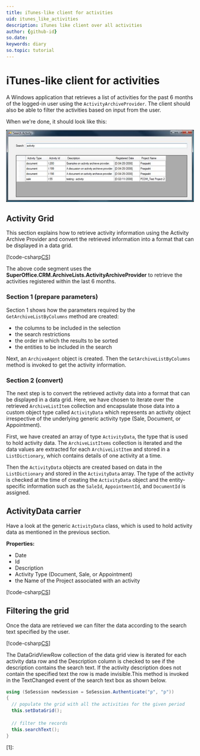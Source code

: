 ```yaml
---
title: iTunes-like client for activities
uid: itunes_like_activities
description: iTunes like client over all activities
author: {github-id}
so.date: 
keywords: diary
so.topic: tutorial
---
```


# iTunes-like client for activities

A Windows application that retrieves a list of activities for the past 6 months of the logged-in user using the `ActivityArchiveProvider`. The client should also be able to filter the activities based on input from the user.

When we're done, it should look like this:

![01][img1]

## Activity Grid

This section explains how to retrieve activity information using the Activity Archive Provider and convert the retrieved information into a format that can be displayed in a data grid.

[!code-csharp[CS](includes/itunes-setdatagrid.cs)]

The above code segment uses the **SuperOffice.CRM.ArchiveLists.ActivityArchiveProvider** to retrieve the activities registered within the last 6 months.

### Section 1 (prepare parameters)

Section 1 shows how the parameters required by the `GetArchiveListByColumns` method are created:

* the columns to be included in the selection
* the search restrictions
* the order in which the results to be sorted
* the entities to be included in the search

Next, an `ArchiveAgent` object is created. Then the `GetArchiveListByColumns` method is invoked to get the activity information.

### Section 2 (convert)

The next step is to convert the retrieved activity data into a format that can be displayed in a data grid. Here, we have chosen to iterate over the retrieved `ArchiveListItem` collection and encapsulate those data into a custom object type called `ActivityData` which represents an activity object irrespective of the underlying generic activity type (Sale, Document, or Appointment).

First, we have created an array of type `ActivityData`, the type that is used to hold activity data. The `ArchiveListItems` collection is iterated and the data values are extracted for each `ArchiveListItem` and stored in a `ListDictionary`, which contains details of one activity at a time.

Then the `ActivityData` objects are created based on data in the `ListDictionary` and stored in the `ActivityData` array. The type of the activity is checked at the time of creating the `ActivityData` object and the entity-specific information such as the `SaleId`, `AppointmentId`, and `DocumentId` is assigned.

## ActivityData carrier

Have a look at the generic `ActivityData` class, which is used to hold activity data as mentioned in the previous section.

**Properties:**

* Date
* Id
* Description
* Activity Type (Document, Sale, or Appointment)
* the Name of the Project associated with an activity

[!code-csharp[CS](includes/itunes-activitydata.cs)]

## Filtering the grid

Once the data are retrieved we can filter the data according to the search text specified by the user.

[!code-csharp[CS](includes/itunes-searchtext.cs)]

The DataGridViewRow collection of the data grid view is iterated for each activity data row and the Description column is checked to see if the description contains the search text. If the activity description does not contain the specified text the row is made invisible.This method is invoked in the TextChanged event of the search text box as shown below.

```csharp
using (SoSession newSession = SoSession.Authenticate("p", "p"))
{
  // populate the grid with all the activities for the given period
  this.setDataGrid();

  // filter the records
  this.searchText();
}
```

<!-- Referenced links -->
[1]:

<!-- Referenced images -->
[img1]: media/image023.jpg
